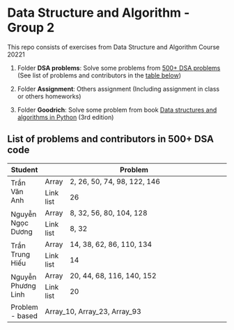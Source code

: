# Data Structure and Algorithm - Group 2

This repo consists of exercises from Data Structure and Algorithm Course 20221

1. Folder **DSA problems**: Solve some problems from [500+ DSA problems](https://github.com/bollwarm/DataStructuresAlgorithms/blob/master/README.md#500-data-structures-and-algorithms-practice-problems) (See list of problems and contributors in the [table below](#list-of-problems-and-contributors-in-500-dsa-code))

2. Folder **Assignment**: Others assignment (Including assignment in class or others homeworks)

3. Folder **Goodrich**: Solve some problem from book <u>Data structures and algorithms in Python</u> (3rd edition)

## List of problems and contributors in 500+ DSA code

<table>
    <thead>
        <tr>
            <th>Student</th>
            <th colspan=2 style=text-align:center> Problem</th>
        </tr>
    </thead>
    <tbody>
        <tr>
            <td rowspan =2 style="width:10%;">Trần Văn Anh</td>
            <td style="width:0%;">Array</td>
            <td>2, 26, 50, 74, 98, 122, 146</td>
        </tr>
        <tr>
            <td>Link list</td>
            <td>26</td>
        </tr>
        <tr>
            <td rowspan =2 style="width:10%;">Nguyễn Ngọc Dương</td>
            <td>Array</td>
            <td>8, 32, 56, 80, 104, 128</td>
        </tr>
        <tr>
            <td>Link list</td>
            <td>8, 32</td>
        </tr>
        <tr>
            <td rowspan =2 style="width:10%;">Trần Trung Hiếu</td>
            <td>Array</td>
            <td>14, 38, 62, 86, 110, 134</td>
        </tr>
        <tr>
            <td>Link list</td>
            <td>14</td>
        </tr>
        <tr>
            <td rowspan =2 style="width:10%;">Nguyễn Phương Linh</td>
            <td>Array</td>
            <td>20, 44, 68, 116, 140, 152</td>
        </tr>
        <tr>
            <td>Link list</td>
            <td>20</td>
        </tr>
        <tr>
            <td>Problem - based</td>
            <td colspan=2>Array_10, Array_23, Array_93</td>
        </tr>
    </tbody>
</table>